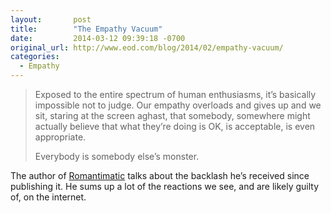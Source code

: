 ```yaml
---
layout:       post
title:        "The Empathy Vacuum"
date:         2014-03-12 09:39:18 -0700
original_url: http://www.eod.com/blog/2014/02/empathy-vacuum/
categories:
  - Empathy
---
```




 >  Exposed to the entire spectrum of human enthusiasms, it’s basically impossible not to judge. Our empathy overloads and gives up and we sit, staring at the screen aghast, that somebody, somewhere might actually believe that what they’re doing is OK, is acceptable, is even appropriate. 
 > 
 >  Everybody is somebody else’s monster. 

 The author of   [Romantimatic](http://romantimatic.com)   talks about the backlash he’s received since publishing it. He sums up a lot of the reactions we see, and are likely guilty of, on the internet. 
